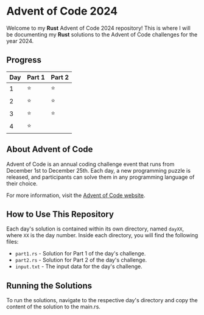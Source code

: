 # Advent of Code 2024

Welcome to my **Rust** Advent of Code 2024 repository! This is where I will be documenting my **Rust** solutions to the Advent of Code challenges for the year 2024.

## Progress

| Day | Part 1 | Part 2 |
| --- | ------ | ------ |
| 1   | ⭐️    | ⭐️    |
| 2   | ⭐️    | ⭐️    |
| 3   | ⭐️    | ⭐️    |
| 4   | ⭐️    |        |

## About Advent of Code

Advent of Code is an annual coding challenge event that runs from December 1st to December 25th. Each day, a new programming puzzle is released, and participants can solve them in any programming language of their choice.

For more information, visit the [Advent of Code website](https://adventofcode.com/).

## How to Use This Repository

Each day's solution is contained within its own directory, named `dayXX`, where `XX` is the day number. Inside each directory, you will find the following files:

- `part1.rs` - Solution for Part 1 of the day's challenge.
- `part2.rs` - Solution for Part 2 of the day's challenge.
- `input.txt` - The input data for the day's challenge.

## Running the Solutions

To run the solutions, navigate to the respective day's directory and copy the content of the solution to the main.rs.

